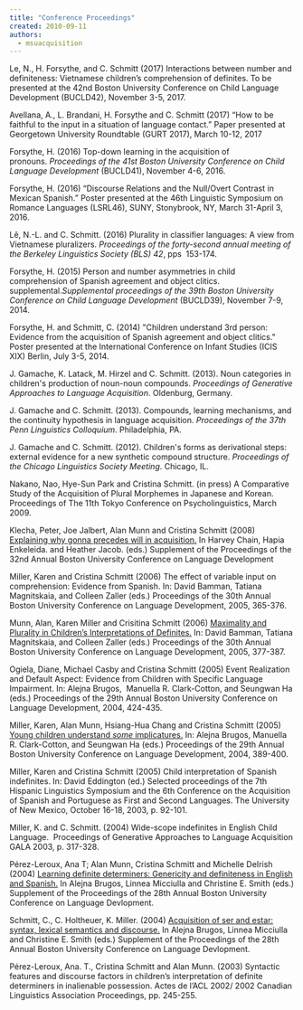 ```yaml
---
title: "Conference Proceedings"
created: 2010-09-11
authors: 
  - msuacquisition
---
```


Le, N., H. Forsythe, and C. Schmitt (2017) Interactions between number and definiteness: Vietnamese children’s comprehension of definites. To be presented at the 42nd Boston University Conference on Child Language Development (BUCLD42), November 3-5, 2017.

Avellana, A., L. Brandani, H. Forsythe and C. Schmitt (2017) “How to be faithful to the input in a situation of language contact.” Paper presented at Georgetown University Roundtable (GURT 2017), March 10-12, 2017

Forsythe, H. (2016) Top-down learning in the acquisition of pronouns. _Proceedings of the 41st Boston University Conference on Child Language Development_ (BUCLD41), November 4-6, 2016.

Forsythe, H. (2016) “Discourse Relations and the Null/Overt Contrast in Mexican Spanish.” Poster presented at the 46th Linguistic Symposium on Romance Languages (LSRL46), SUNY, Stonybrook, NY, March 31-April 3, 2016.

Lê, N.-L. and C. Schmitt. (2016) Plurality in classifier languages: A view from Vietnamese pluralizers. _Proceedings of the forty-second annual meeting of the Berkeley Linguistics Society_ _(BLS)_ _42_, pps  153-174.

Forsythe, H. (2015) Person and number asymmetries in child comprehension of Spanish agreement and object clitics. supplemental._Supplemental proceedings of the 39th Boston University Conference on Child Language Development_ (BUCLD39), November 7-9, 2014.

Forsythe, H. and Schmitt, C. (2014) "Children understand 3rd person: Evidence from the acquisition of Spanish agreement and object clitics." Poster presented at the International Conference on Infant Studies (ICIS XIX) Berlin, July 3-5, 2014.

J. Gamache, K. Latack, M. Hirzel and C. Schmitt. (2013). Noun categories in children's production of noun-noun compounds. _Proceedings of Generative Approaches to Language Acquisition_. Oldenburg, Germany.

J. Gamache and C. Schmitt. (2013). Compounds, learning mechanisms, and the continuity hypothesis in language acquisition. _Proceedings of the 37th Penn Linguistics Colloquium_. Philadelphia, PA.

J. Gamache and C. Schmitt. (2012). Children's forms as derivational steps: external evidence for a new synthetic compound structure. _Proceedings of the Chicago Linguistics Society Meeting_. Chicago, IL.

Nakano, Nao, Hye-Sun Park and Cristina Schmitt. (in press) A Comparative Study of the Acquisition of Plural Morphemes in Japanese and Korean. Proceedings of The 11th Tokyo Conference on Psycholinguistics, March 2009.

Klecha, Peter, Joe Jalbert, Alan Munn and Cristina Schmitt (2008) [Explaining why gonna precedes will in acquisition.](assets/klecha-et-al2008.pdf) In Harvey Chain, Hapia Enkeleida. and Heather Jacob. (eds.) Supplement of the Proceedings of the 32nd Annual Boston University Conference on Language Development

Miller, Karen and Cristina Schmitt (2006) The effect of variable input on comprehension: Evidence from Spanish. In: David Bamman, Tatiana Magnitskaia, and Colleen Zaller (eds.) Proceedings of the 30th Annual Boston University Conference on Language Development, 2005, 365-376.

Munn, Alan, Karen Miller and Crisitina Schmitt (2006) [Maximality and Plurality in Children’s Interpretations of Definites.](assets/munn-miller-schmitt2006.pdf) In: David Bamman, Tatiana Magnitskaia, and Colleen Zaller (eds.) Proceedings of the 30th Annual Boston University Conference on Language Development, 2005, 377-387.

Ogiela, Diane, Michael Casby and Cristina Schmitt (2005) Event Realization and Default Aspect: Evidence from Children with Specific Language Impairment. In: Alejna Brugos,  Manuella R. Clark-Cotton, and Seungwan Ha (eds.) Proceedings of the 29th Annual Boston University Conference on Language Development, 2004, 424-435.

Miller, Karen, Alan Munn, Hsiang-Hua Chang and Cristina Schmitt (2005) [Young children understand _some_ implicatures.](assets/miller-et-al2004.pdf) In: Alejna Brugos, Manuella R. Clark-Cotton, and Seungwan Ha (eds.) Proceedings of the 29th Annual Boston University Conference on Language Development, 2004, 389-400.

Miller, Karen and Cristina Schmitt (2005) Child interpretation of Spanish indefinites. In: David Eddington (ed.) Selected proceedings of the 7th Hispanic Linguistics Symposium and the 6th Conference on the Acquisition of Spanish and Portuguese as First and Second Languages. The University of New Mexico, October 16-18, 2003, p. 92-101.

Miller, K. and C. Schmitt. (2004) Wide-scope indefinites in English Child Language.  Proceedings of Generative Approaches to Language Acquisition GALA 2003, p. 317-328.

Pérez-Leroux, Ana T; Alan Munn, Cristina Schmitt and Michelle DeIrish (2004) [Learning definite determiners: Genericity and definiteness in English and Spanish.](assets/perez-leroux-et-al2004.pdf) In Alejna Brugos, Linnea Micciulla and Christine E. Smith (eds.) Supplement of the Proceedings of the 28th Annual Boston University Conference on Language Devlopment.

Schmitt, C., C. Holtheuer, K. Miller. (2004) [Acquisition of ser and estar: syntax, lexical semantics and discourse.](assets/schmitt-et-al2004.pdf) In Alejna Brugos, Linnea Micciulla and Christine E. Smith (eds.) Supplement of the Proceedings of the 28th Annual Boston University Conference on Language Devlopment.

Pérez-Leroux, Ana. T., Cristina Schmitt and Alan Munn. (2003) Syntactic features and discourse factors in children’s interpretation of definite determiners in inalienable possession. Actes de l’ACL 2002/ 2002 Canadian Linguistics Association Proceedings, pp. 245-255.
